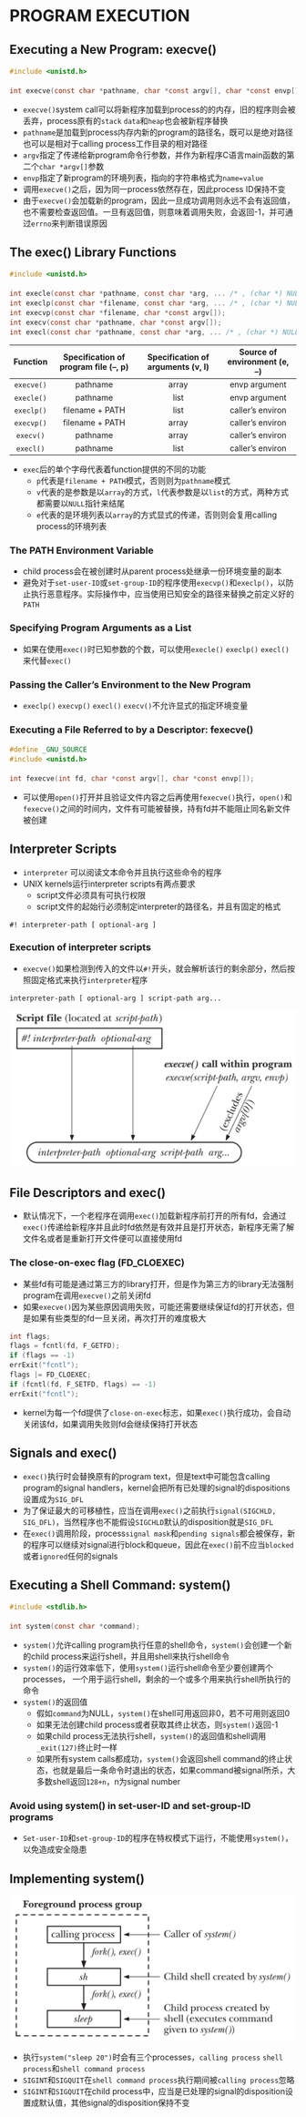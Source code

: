 # PROGRAM EXECUTION

## Executing a New Program: execve()

```c
#include <unistd.h>

int execve(const char *pathname, char *const argv[], char *const envp[]);
```

- `execve()`system call可以将新程序加载到process的的内存，旧的程序则会被丢弃，process原有的`stack` `data`和`heap`也会被新程序替换
- `pathname`是加载到process内存内新的program的路径名，既可以是绝对路径也可以是相对于calling process工作目录的相对路径
- `argv`指定了传递给新program命令行参数，并作为新程序C语言main函数的第二个`char *argv[]`参数
- `envp`指定了新program的环境列表，指向的字符串格式为`name=value`
- 调用`execve()`之后，因为同一process依然存在，因此process ID保持不变
- 由于`execve()`会加载新的program，因此一旦成功调用则永远不会有返回值，也不需要检查返回值。一旦有返回值，则意味着调用失败，会返回-1，并可通过`errno`来判断错误原因

## The exec() Library Functions

```c
#include <unistd.h>

int execle(const char *pathname, const char *arg, ... /* , (char *) NULL, char *const envp[] */);
int execlp(const char *filename, const char *arg, ... /* , (char *) NULL */);
int execvp(const char *filename, char *const argv[]);
int execv(const char *pathname, char *const argv[]);
int execl(const char *pathname, const char *arg, ... /* , (char *) NULL */);
```

|  Function  | Specification of program file (–, p) | Specification of arguments (v, l) | Source of environment (e, –) |
|:----------:|:------------------------------------:|:---------------------------------:|:----------------------------:|
| `execve()` |               pathname               |               array               |        envp argument         |
| `execle()` |               pathname               |               list                |        envp argument         |
| `execlp()` |           filename + PATH            |               list                |       caller’s environ       |
| `execvp()` |           filename + PATH            |               array               |       caller’s environ       |
| `execv()`  |               pathname               |               array               |       caller’s environ       |
| `execl()`  |               pathname               |               list                |       caller’s environ       |

- `exec`后的单个字母代表着function提供的不同的功能
	- `p`代表是`filename + PATH`模式，否则则为`pathname`模式
	- `v`代表的是参数是以`array`的方式，`l`代表参数是以`list`的方式，两种方式都需要以`NULL`指针来结尾
	- `e`代表的是环境列表以`array`的方式显式的传递，否则则会复用calling process的环境列表

### The PATH Environment Variable

- child process会在被创建时从parent process处继承一份环境变量的副本
- 避免对于`set-user-ID`或`set-group-ID`的程序使用`execvp()`和`execlp()`，以防止执行恶意程序。实际操作中，应当使用已知安全的路径来替换之前定义好的`PATH`

### Specifying Program Arguments as a List

- 如果在使用`exec()`时已知参数的个数，可以使用`execle()` `execlp()` `execl()`来代替`exec()`

### Passing the Caller’s Environment to the New Program

- `execlp()` `execvp()` `execl()` `execv()`不允许显式的指定环境变量

### Executing a File Referred to by a Descriptor: fexecve()

```c
#define _GNU_SOURCE
#include <unistd.h>

int fexecve(int fd, char *const argv[], char *const envp[]);
```

- 可以使用`open()`打开并且验证文件内容之后再使用`fexecve()`执行，`open()`和`fexecve()`之间的时间内，文件有可能被替换，持有fd并不能阻止同名新文件被创建

## Interpreter Scripts

- `interpreter` 可以阅读文本命令并且执行这些命令的程序
- UNIX kernels运行interpreter scripts有两点要求
	- script文件必须具有可执行权限
	- script文件的起始行必须制定interpreter的路径名，并且有固定的格式

```shell
#! interpreter-path [ optional-arg ]
```

### Execution of interpreter scripts

- `execve()`如果检测到传入的文件以`#!`开头，就会解析该行的剩余部分，然后按照固定格式来执行`interpreter`程序

```shell
interpreter-path [ optional-arg ] script-path arg...
```

![27-1.png](./img/27-1.png)

## File Descriptors and exec()

- 默认情况下，一个老程序在调用`exec()`加载新程序前打开的所有fd，会通过`exec()`传递给新程序并且此时fd依然是有效并且是打开状态，新程序无需了解文件名或者是重新打开文件便可以直接使用fd

### The close-on-exec flag (FD_CLOEXEC)

- 某些fd有可能是通过第三方的library打开，但是作为第三方的library无法强制program在调用`execve()`之前关闭fd
- 如果`execve()`因为某些原因调用失败，可能还需要继续保证fd的打开状态，但是如果有些类型的fd一旦关闭，再次打开的难度极大

```c
int flags;
flags = fcntl(fd, F_GETFD);
if (flags == -1)
errExit("fcntl");
flags |= FD_CLOEXEC;
if (fcntl(fd, F_SETFD, flags) == -1)
errExit("fcntl");
```

- kernel为每一个fd提供了`close-on-exec`标志，如果`exec()`执行成功，会自动关闭该fd，如果调用失败则fd会继续保持打开状态

## Signals and exec()

- `exec()`执行时会替换原有的program text，但是text中可能包含calling program的signal
  handlers，kernel会把所有已处理的signal的dispositions设置成为`SIG_DFL`
- 为了保证最大的可移植性，应当在调用`exec()`之前执行`signal(SIGCHLD, SIG_DFL)`，当然程序也不能假设`SIGCHLD`默认的disposition就是`SIG_DFL`
- 在`exec()`调用阶段，process`signal mask`和`pending signals`都会被保存，新的程序可以继续对signal进行block和queue，因此在`exec()`前不应当`blocked`
  或者`ignored`任何的signals

## Executing a Shell Command: system()

```c
#include <stdlib.h>

int system(const char *command);
```

- `system()`允许calling program执行任意的shell命令，`system()`会创建一个新的child process来运行shell，并且用shell来执行shell命令
- `system()`的运行效率低下，使用`system()`运行shell命令至少要创建两个processes， 一个用于运行shell，剩余的一个或多个用来执行shell所执行的命令
- `system()`的返回值
	- 假如`command`为NULL，`system()`在shell可用返回非0，若不可用则返回0
	- 如果无法创建child process或者获取其终止状态，则`system()`返回-1
	- 如果child process无法执行shell，`system()`的返回值和shell调用`_exit(127)`终止时一样
	- 如果所有system calls都成功，`system()`会返回shell command的终止状态，也就是最后一条命令时退出的状态，如果command被signal所杀，大多数shell返回`128+n`，n为signal
	  number

### Avoid using system() in set-user-ID and set-group-ID programs

- `Set-user-ID`和`set-group-ID`的程序在特权模式下运行，不能使用`system()`，以免造成安全隐患

## Implementing system()

![27-2.png](./img/27-2.png)

- 执行`system("sleep 20")`时会有三个processes，`calling process` `shell process`和`shell command process`
- `SIGINT`和`SIGQUIT`在`shell command process`执行期间被`calling process`忽略
- `SIGINT`和`SIGQUIT`在child process中，应当是已处理的signal的disposition设置成默认值，其他signal的disposition保持不变